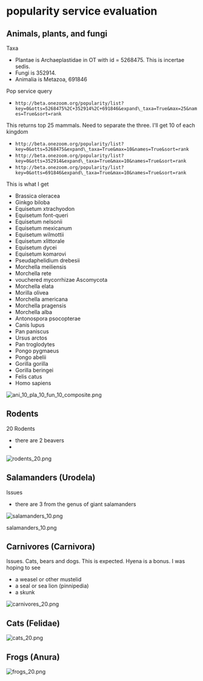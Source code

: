 # popularity service evaluation 

## Animals, plants, and fungi

Taxa
* Plantae is Archaeplastidae in OT with id = 5268475.  This is incertae sedis.  
* Fungi is 352914.  
* Animalia is Metazoa, 691846

Pop service query
* `http://beta.onezoom.org/popularity/list?key=0&otts=5268475%2C+352914%2C+691846&expand\_taxa=True&max=25&names=True&sort=rank`

This returns top 25 mammals.  Need to separate the three.  I'll get 10 of each kingdom
* `http://beta.onezoom.org/popularity/list?key=0&otts=5268475&expand\_taxa=True&max=10&names=True&sort=rank`
* `http://beta.onezoom.org/popularity/list?key=0&otts=352914&expand\_taxa=True&max=10&names=True&sort=rank`
* `http://beta.onezoom.org/popularity/list?key=0&otts=691846&expand\_taxa=True&max=10&names=True&sort=rank`

This is what I get
* Brassica oleracea
* Ginkgo biloba
* Equisetum xtrachyodon
* Equisetum font-queri
* Equisetum nelsonii
* Equisetum mexicanum
* Equisetum wilmottii
* Equisetum xlittorale
* Equisetum dycei
* Equisetum komarovi
* Pseudaphelidium drebesii
* Morchella meiliensis
* Morchella rete
* vouchered mycorrhizae Ascomycota
* Morchella elata
* Morilla olivea
* Morchella americana
* Morchella pragensis
* Morchella alba
* Antonospora psocopterae
* Canis lupus
* Pan paniscus
* Ursus arctos
* Pan troglodytes
* Pongo pygmaeus
* Pongo abelii
* Gorilla gorilla
* Gorilla beringei
* Felis catus
* Homo sapiens

![ani\_10\_pla\_10\_fun\_10\_composite.png](ani_10_pla_10_fun_10_composite.png)

## Rodents

20 Rodents 
* there are 2 beavers
* 

![rodents\_20.png](rodents_20.png)


##  Salamanders (Urodela)

Issues 
* there are 3 from the genus of giant salamanders 

![salamanders\_10.png](salamanders_10.png)

salamanders\_10.png

## Carnivores (Carnivora)

Issues. Cats, bears and dogs.  This is expected.  Hyena is a bonus.  I was hoping to see 
* a weasel or other mustelid
* a seal or sea lion (pinnipedia)
* a skunk

![carnivores\_20.png](carnivores_20.png)

## Cats (Felidae)

![cats\_20.png](cats_20.png)

## Frogs (Anura)

![frogs\_20.png](frogs_20.png)

